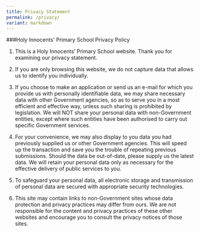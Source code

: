 ```yaml
---
title: Privacy Statement
permalink: /privacy/
variant: markdown
---
```

###Holy Innocents' Primary School Privacy Policy 

1.	This is a Holy Innocents’ Primary School website. Thank you for examining our privacy statement. 
 	 
2. If you are only browsing this website, we do not capture data that allows us to identify you individually. 
 	 
3.	If you choose to make an application or send us an e-mail for which you provide us with personally identifiable data, we may share necessary data with other Government agencies, so as to serve you in a most efficient and effective way, unless such sharing is prohibited by legislation. We will NOT share your personal data with non-Government entities, except where such entities have been authorised to carry out specific Government services. 
 	 
4.	For your convenience, we may also display to you data you had previously supplied us or other Government agencies. This will speed up the transaction and save you the trouble of repeating previous submissions. Should the data be out-of-date, please supply us the latest data. We will retain your personal data only as necessary for the effective delivery of public services to you. 
 	 
5.	To safeguard your personal data, all electronic storage and transmission of personal data are secured with appropriate security technologies. 
 	 
6.	This site may contain links to non-Government sites whose data protection and privacy practices may differ from ours. We are not responsible for the content and privacy practices of these other websites and encourage you to consult the privacy notices of those sites.